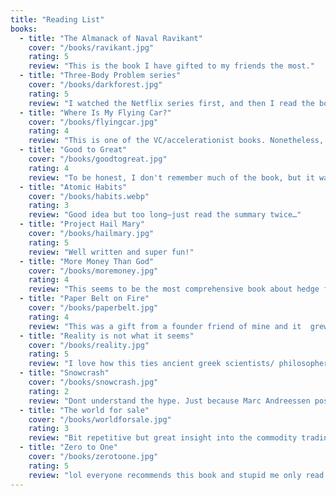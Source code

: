 ```yaml
---
title: "Reading List"
books:
  - title: "The Almanack of Naval Ravikant"
    cover: "/books/ravikant.jpg"
    rating: 5
    review: "This is the book I have gifted to my friends the most."
  - title: "Three-Body Problem series"
    cover: "/books/darkforest.jpg"
    rating: 5
    review: "I watched the Netflix series first, and then I read the books. The second book is a drag at first but has such a crazy satisfying ending. I love the mixture of physics concepts with sci-fi, e.g., the Fermi Paradox."
  - title: "Where Is My Flying Car?"
    cover: "/books/flyingcar.jpg"
    rating: 4
    review: "This is one of the VC/accelerationist books. Nonetheless, it's a good read to understand how we drown ourselves in regulation. It speaks to my heart as a German."
  - title: "Good to Great"
    cover: "/books/goodtogreat.jpg"
    rating: 4
    review: "To be honest, I don't remember much of the book, but it was a good read."
  - title: "Atomic Habits"
    cover: "/books/habits.webp"
    rating: 3
    review: "Good idea but too long—just read the summary twice…"
  - title: "Project Hail Mary"
    cover: "/books/hailmary.jpg"
    rating: 5
    review: "Well written and super fun!"
  - title: "More Money Than God"
    cover: "/books/moremoney.jpg"
    rating: 4
    review: "This seems to be the most comprehensive book about hedge funds. It is interesting that, except for RenCap, nobody consistently keeps his or her edge."
  - title: "Paper Belt on Fire"
    cover: "/books/paperbelt.jpg"
    rating: 4
    review: "This was a gift from a founder friend of mine and it  grew my respect for Peter Thiel. Crazy that Vitalik was a Thiel Fellow! Also, I am glad I did not stay in academia..."
  - title: "Reality is not what it seems"
    cover: "/books/reality.jpg"
    rating: 5
    review: "I love how this ties ancient greek scientists/ philosophers together with modern physics/ quantum researchers. It is the most comprehensive summary of physical theories the stories behind them."
  - title: "Snowcrash"
    cover: "/books/snowcrash.jpg"
    rating: 2
    review: "Dont understand the hype. Just because Marc Andreessen posted about this does not make it any good. It is such a drag to read and i did not finish it."
  - title: "The world for sale"
    cover: "/books/worldforsale.jpg"
    rating: 3
    review: "Bit repetitive but great insight into the commodity trading industry! Entertaining read."
  - title: "Zero to One"
    cover: "/books/zerotoone.jpg"
    rating: 5
    review: "lol everyone recommends this book and stupid me only read one chapter in uni. I recently re-read it and it is a masterpiece. I think all books that are written by people that do not want to write a book are exceptional."        
---
```

